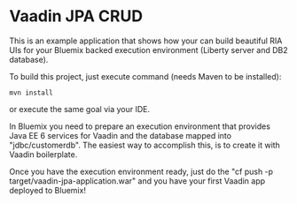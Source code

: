 # Vaadin JPA CRUD

This is an example application that shows how your can build beautiful RIA UIs for your Bluemix backed execution environment (Liberty server and DB2 database).

To build this project, just execute command (needs Maven to be installed):

```
mvn install
```

or execute the same goal via your IDE.

In Bluemix you need to prepare an execution environment that provides Java EE 6 services for Vaadin and the database mapped into "jdbc/customerdb". The easiest way to accomplish this, is to create it with Vaadin boilerplate.

Once you have the execution environment ready, just do the "cf push <execution-env-name> -p target/vaadin-jpa-application.war" and you have your first Vaadin app deployed to Bluemix!



